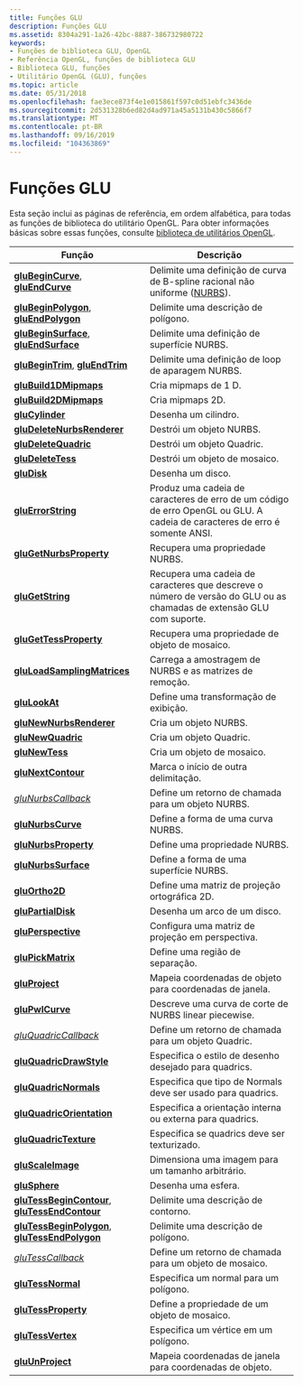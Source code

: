 ```yaml
---
title: Funções GLU
description: Funções GLU
ms.assetid: 8304a291-1a26-42bc-8887-386732980722
keywords:
- Funções de biblioteca GLU, OpenGL
- Referência OpenGL, funções de biblioteca GLU
- Biblioteca GLU, funções
- Utilitário OpenGL (GLU), funções
ms.topic: article
ms.date: 05/31/2018
ms.openlocfilehash: fae3ece873f4e1e015861f597c0d51ebfc3436de
ms.sourcegitcommit: 2d531328b6ed82d4ad971a45a5131b430c5866f7
ms.translationtype: MT
ms.contentlocale: pt-BR
ms.lasthandoff: 09/16/2019
ms.locfileid: "104363869"
---
```

# <a name="glu-functions"></a>Funções GLU

Esta seção inclui as páginas de referência, em ordem alfabética, para todas as funções de biblioteca do utilitário OpenGL. Para obter informações básicas sobre essas funções, consulte [biblioteca de utilitários OpenGL](opengl-utility-library.md).



| Função                                                                                           | Descrição                                                                                              |
|----------------------------------------------------------------------------------------------------|----------------------------------------------------------------------------------------------------------|
| [**gluBeginCurve**](glubegincurve.md), [ **gluEndCurve**](gluendcurve.md)                         | Delimite uma definição de curva de B-spline racional não uniforme ([NURBS](using-nurbs-curves-and-surfaces.md)). |
| [**gluBeginPolygon**](glubeginpolygon.md), [ **gluEndPolygon**](gluendpolygon.md)                 | Delimite uma descrição de polígono.                                                                           |
| [**gluBeginSurface**](glubeginsurface.md), [ **gluEndSurface**](gluendsurface.md)                 | Delimite uma definição de superfície NURBS.                                                                      |
| [**gluBeginTrim**](glubegintrim.md), [ **gluEndTrim**](gluendtrim.md)                             | Delimite uma definição de loop de aparagem NURBS.                                                                |
| [**gluBuild1DMipmaps**](glubuild1dmipmaps.md)                                                     | Cria mipmaps de 1 D.                                                                                     |
| [**gluBuild2DMipmaps**](glubuild2dmipmaps.md)                                                     | Cria mipmaps 2D.                                                                                     |
| [**gluCylinder**](glucylinder.md)                                                                 | Desenha um cilindro.                                                                                        |
| [**gluDeleteNurbsRenderer**](gludeletenurbsrenderer.md)                                           | Destrói um objeto NURBS.                                                                                 |
| [**gluDeleteQuadric**](gludeletequadric.md)                                                       | Destrói um objeto Quadric.                                                                               |
| [**gluDeleteTess**](gludeletetess.md)                                                             | Destrói um objeto de mosaico.                                                                          |
| [**gluDisk**](gludisk.md)                                                                         | Desenha um disco.                                                                                            |
| [**gluErrorString**](gluerrorstring.md)                                                           | Produz uma cadeia de caracteres de erro de um código de erro OpenGL ou GLU. A cadeia de caracteres de erro é somente ANSI.                |
| [**gluGetNurbsProperty**](glugetnurbsproperty.md)                                                 | Recupera uma propriedade NURBS.                                                                              |
| [**gluGetString**](glugetstring.md)                                                               | Recupera uma cadeia de caracteres que descreve o número de versão do GLU ou as chamadas de extensão GLU com suporte.               |
| [**gluGetTessProperty**](glugettessproperty.md)                                                   | Recupera uma propriedade de objeto de mosaico.                                                                |
| [**gluLoadSamplingMatrices**](gluloadsamplingmatrices.md)                                         | Carrega a amostragem de NURBS e as matrizes de remoção.                                                               |
| [**gluLookAt**](glulookat.md)                                                                     | Define uma transformação de exibição.                                                                        |
| [**gluNewNurbsRenderer**](glunewnurbsrenderer.md)                                                 | Cria um objeto NURBS.                                                                                  |
| [**gluNewQuadric**](glunewquadric.md)                                                             | Cria um objeto Quadric.                                                                                |
| [**gluNewTess**](glunewtess.md)                                                                   | Cria um objeto de mosaico.                                                                           |
| [**gluNextContour**](glunextcontour.md)                                                           | Marca o início de outra delimitação.                                                                  |
| [*gluNurbsCallback*](glunurbs.md)                                                                 | Define um retorno de chamada para um objeto NURBS.                                                                   |
| [**gluNurbsCurve**](glunurbscurve.md)                                                             | Define a forma de uma curva NURBS.                                                                      |
| [**gluNurbsProperty**](glunurbsproperty.md)                                                       | Define uma propriedade NURBS.                                                                                   |
| [**gluNurbsSurface**](glunurbssurface.md)                                                         | Define a forma de uma superfície NURBS.                                                                    |
| [**gluOrtho2D**](gluortho2d.md)                                                                   | Define uma matriz de projeção ortográfica 2D.                                                            |
| [**gluPartialDisk**](glupartialdisk.md)                                                           | Desenha um arco de um disco.                                                                                  |
| [**gluPerspective**](gluperspective.md)                                                           | Configura uma matriz de projeção em perspectiva.                                                                 |
| [**gluPickMatrix**](glupickmatrix.md)                                                             | Define uma região de separação.                                                                                |
| [**gluProject**](gluproject.md)                                                                   | Mapeia coordenadas de objeto para coordenadas de janela.                                                           |
| [**gluPwlCurve**](glupwlcurve.md)                                                                 | Descreve uma curva de corte de NURBS linear piecewise.                                                       |
| [*gluQuadricCallback*](gluquadric.md)                                                             | Define um retorno de chamada para um objeto Quadric.                                                                 |
| [**gluQuadricDrawStyle**](gluquadricdrawstyle.md)                                                 | Especifica o estilo de desenho desejado para quadrics.                                                           |
| [**gluQuadricNormals**](gluquadricnormals.md)                                                     | Especifica que tipo de Normals deve ser usado para quadrics.                                              |
| [**gluQuadricOrientation**](gluquadricorientation.md)                                             | Especifica a orientação interna ou externa para quadrics.                                                    |
| [**gluQuadricTexture**](gluquadrictexture.md)                                                     | Especifica se quadrics deve ser texturizado.                                                           |
| [**gluScaleImage**](gluscaleimage.md)                                                             | Dimensiona uma imagem para um tamanho arbitrário.                                                                    |
| [**gluSphere**](glusphere.md)                                                                     | Desenha uma esfera.                                                                                          |
| [**gluTessBeginContour**](glutessbegincontour.md), [ **gluTessEndContour**](glutessendcontour.md) | Delimite uma descrição de contorno.                                                                           |
| [**gluTessBeginPolygon**](glutessbeginpolygon.md), [ **gluTessEndPolygon**](glutessendpolygon.md) | Delimite uma descrição de polígono.                                                                           |
| [*gluTessCallback*](glutess.md)                                                                   | Define um retorno de chamada para um objeto de mosaico.                                                            |
| [**gluTessNormal**](glutessnormal.md)                                                             | Especifica um normal para um polígono.                                                                        |
| [**gluTessProperty**](glutessproperty.md)                                                         | Define a propriedade de um objeto de mosaico.                                                              |
| [**gluTessVertex**](glutessvertex.md)                                                             | Especifica um vértice em um polígono.                                                                         |
| [**gluUnProject**](gluunproject.md)                                                               | Mapeia coordenadas de janela para coordenadas de objeto.                                                           |



 

 

 




